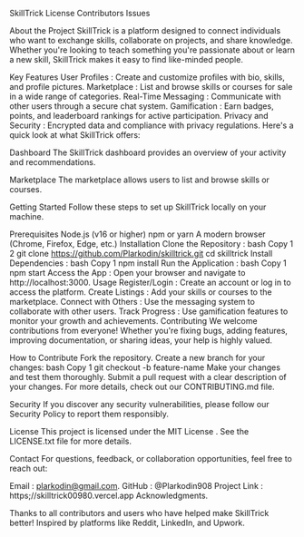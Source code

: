 
SkillTrick
License
Contributors
Issues

About the Project
SkillTrick is a platform designed to connect individuals who want to exchange skills, collaborate on projects, and share knowledge. Whether you're looking to teach something you're passionate about or learn a new skill, SkillTrick makes it easy to find like-minded people.

Key Features
User Profiles : Create and customize profiles with bio, skills, and profile pictures.
Marketplace : List and browse skills or courses for sale in a wide range of categories.
Real-Time Messaging : Communicate with other users through a secure chat system.
Gamification : Earn badges, points, and leaderboard rankings for active participation.
Privacy and Security : Encrypted data and compliance with privacy regulations.
Here's a quick look at what SkillTrick offers:

Dashboard
The SkillTrick dashboard provides an overview of your activity and recommendations.

Marketplace
The marketplace allows users to list and browse skills or courses.

Getting Started
Follow these steps to set up SkillTrick locally on your machine.

Prerequisites
Node.js (v16 or higher)
npm or yarn
A modern browser (Chrome, Firefox, Edge, etc.)
Installation
Clone the Repository :
bash
Copy
1
2
git clone https://github.com/Plarkodin/skilltrick.git
cd skilltrick
Install Dependencies :
bash
Copy
1
npm install
Run the Application :
bash
Copy
1
npm start
Access the App :
Open your browser and navigate to http://localhost:3000.
Usage
Register/Login : Create an account or log in to access the platform.
Create Listings : Add your skills or courses to the marketplace.
Connect with Others : Use the messaging system to collaborate with other users.
Track Progress : Use gamification features to monitor your growth and achievements.
Contributing
We welcome contributions from everyone! Whether you're fixing bugs, adding features, improving documentation, or sharing ideas, your help is highly valued.

How to Contribute
Fork the repository.
Create a new branch for your changes:
bash
Copy
1
git checkout -b feature-name
Make your changes and test them thoroughly.
Submit a pull request with a clear description of your changes.
For more details, check out our CONTRIBUTING.md file.

Security
If you discover any security vulnerabilities, please follow our Security Policy to report them responsibly.

License
This project is licensed under the MIT License . See the LICENSE.txt file for more details.

Contact
For questions, feedback, or collaboration opportunities, feel free to reach out:

Email : plarkodin@gmail.com.
GitHub : @Plarkodin908
Project Link : https;//skilltrick00980.vercel.app
Acknowledgments.

Thanks to all contributors and users who have helped make SkillTrick better!
Inspired by platforms like Reddit, LinkedIn, and Upwork.
